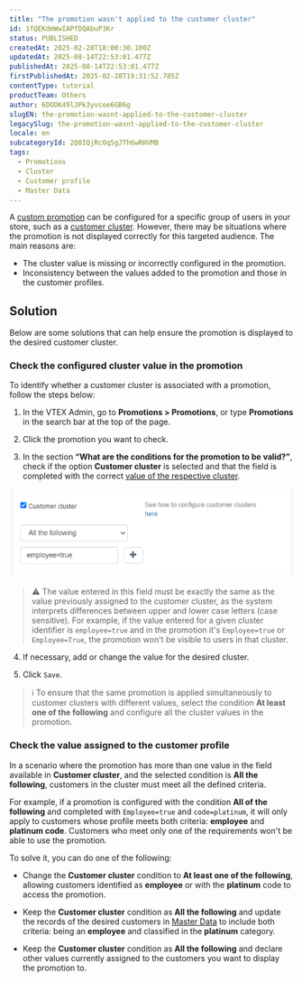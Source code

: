 ```yaml
---
title: "The promotion wasn't applied to the customer cluster"
id: 1fQEKdmWwIAPfDQAbuP3Kr
status: PUBLISHED
createdAt: 2025-02-28T18:00:30.100Z
updatedAt: 2025-08-14T22:53:01.477Z
publishedAt: 2025-08-14T22:53:01.477Z
firstPublishedAt: 2025-02-28T19:31:52.785Z
contentType: tutorial
productTeam: Others
author: 6DODK49lJPk3yvcoe6GB6g
slugEN: the-promotion-wasnt-applied-to-the-customer-cluster
legacySlug: the-promotion-wasnt-applied-to-the-customer-cluster
locale: en
subcategoryId: 2Q0IQjRcOqSgJTh6wRHVMB
tags:
  - Promotions
  - Cluster
  - Customer profile
  - Master Data
---
```


A [custom promotion](/en/tutorial/creating-promotion-for-a-customer-cluster--tutorials_342) can be configured for a specific group of users in your store, such as a [customer cluster](/en/tutorial/how-can-i-create-cluster-of-customers--frequentlyAskedQuestions_1724). However, there may be situations where the promotion is not displayed correctly for this targeted audience. The main reasons are:

- The cluster value is missing or incorrectly configured in the promotion.
- Inconsistency between the values added to the promotion and those in the customer profiles.

## Solution

Below are some solutions that can help ensure the promotion is displayed to the desired customer cluster.

### Check the configured cluster value in the promotion

To identify whether a customer cluster is associated with a promotion, follow the steps below:

1. In the VTEX Admin, go to **Promotions > Promotions**, or type **Promotions** in the search bar at the top of the page.

2. Click the promotion you want to check.

3. In the section **“What are the conditions for the promotion to be valid?”**, check if the option **Customer cluster** is selected and that the field is completed with the correct [value of the respective cluster](/en/tutorial/creating-promotion-for-a-customer-cluster--tutorials_342#filling-in-the-customer-cluster-field).

![Cluster_en](https://raw.githubusercontent.com/vtexdocs/help-center-content/refs/heads/main/docs/en/troubleshooting/store-operations/the-promotion-wasnt-applied-to-the-customer-cluster_1.png)  

> ⚠️ The value entered in this field must be exactly the same as the value previously assigned to the customer cluster, as the system interprets differences between upper and lower case letters (case sensitive). For example, if the value entered for a given cluster identifier is `employee=true` and in the promotion it's `Employee=true` or `Employee=True`, the promotion won't be visible to users in that cluster.

4. If necessary, add or change the value for the desired cluster.

5. Click `Save`.

> ℹ️ To ensure that the same promotion is applied simultaneously to customer clusters with different values, select the condition **At least one of the following** and configure all the cluster values in the promotion.

### Check the value assigned to the customer profile

In a scenario where the promotion has more than one value in the field available in __Customer cluster__, and the selected condition is __All the following__, customers in the cluster must meet all the defined criteria.

For example, if a promotion is configured with the condition __All of the following__ and completed with `Employee=true` and `code=platinum`, it will only apply to customers whose profile meets both criteria: __employee__ and __platinum code__. Customers who meet only one of the requirements won't be able to use the promotion.

To solve it, you can do one of the following:

- Change the __Customer cluster__ condition to __At least one of the following__, allowing customers identified as __employee__ or with the __platinum__ code to access the promotion.

- Keep the __Customer cluster__ condition as __All the following__ and update the records of the desired customers in [Master Data](/en/tutorial/master-data--4otjBnR27u4WUIciQsmkAw) to include both criteria: being an __employee__ and classified in the __platinum__ category.

- Keep the __Customer cluster__ condition as __All the following__ and declare other values currently assigned to the customers you want to display the promotion to.
